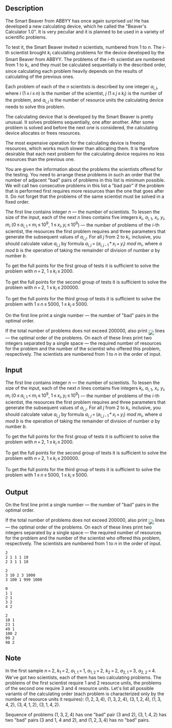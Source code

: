 ## Description

<div><p>The Smart Beaver from ABBYY has once again surprised us! He has developed a new calculating device, which he called the "Beaver's Calculator <span class="tex-span">1.0</span>". It is very peculiar and it is planned to be used in a variety of scientific problems.</p><p>To test it, the Smart Beaver invited <span class="tex-span"><i>n</i></span> scientists, numbered from <span class="tex-span">1</span> to <span class="tex-span"><i>n</i></span>. The <span class="tex-span"><i>i</i></span>-th scientist brought <span class="tex-span"><i>k</i><sub class="lower-index"><i>i</i></sub></span> calculating problems for the device developed by the Smart Beaver from ABBYY. The problems of the <span class="tex-span"><i>i</i></span>-th scientist are numbered from <span class="tex-span">1</span> to <span class="tex-span"><i>k</i><sub class="lower-index"><i>i</i></sub></span>, and they must be calculated sequentially in the described order, since calculating each problem heavily depends on the results of calculating of the previous ones.</p><p>Each problem of each of the <span class="tex-span"><i>n</i></span> scientists is described by one integer <span class="tex-span"><i>a</i><sub class="lower-index"><i>i</i>, <i>j</i></sub></span>, where <span class="tex-span"><i>i</i></span> (<span class="tex-span">1 ≤ <i>i</i> ≤ <i>n</i></span>) is the number of the scientist, <span class="tex-span"><i>j</i></span> (<span class="tex-span">1 ≤ <i>j</i> ≤ <i>k</i><sub class="lower-index"><i>i</i></sub></span>) is the number of the problem, and <span class="tex-span"><i>a</i><sub class="lower-index"><i>i</i>, <i>j</i></sub></span> is the number of resource units the calculating device needs to solve this problem.</p><p>The calculating device that is developed by the Smart Beaver is pretty unusual. It solves problems sequentially, one after another. After some problem is solved and before the next one is considered, the calculating device allocates or frees resources.</p><p>The most expensive operation for the calculating device is freeing resources, which works much slower than allocating them. It is therefore desirable that each next problem for the calculating device requires no less resources than the previous one.</p><p>You are given the information about the problems the scientists offered for the testing. You need to arrange these problems in such an order that the number of adjacent "bad" pairs of problems in this list is minimum possible. We will call two consecutive problems in this list a "bad pair" if the problem that is performed first requires more resources than the one that goes after it. Do not forget that the problems of the same scientist must be solved in a fixed order.</p></div><div class="input-specification"><p>The first line contains integer <span class="tex-span"><i>n</i></span> — the number of scientists. To lessen the size of the input, each of the next <span class="tex-span"><i>n</i></span> lines contains five integers <span class="tex-span"><i>k</i><sub class="lower-index"><i>i</i></sub></span>, <span class="tex-span"><i>a</i><sub class="lower-index"><i>i</i>, 1</sub></span>, <span class="tex-span"><i>x</i><sub class="lower-index"><i>i</i></sub></span>, <span class="tex-span"><i>y</i><sub class="lower-index"><i>i</i></sub></span>, <span class="tex-span"><i>m</i><sub class="lower-index"><i>i</i></sub></span> (<span class="tex-span">0 ≤ <i>a</i><sub class="lower-index"><i>i</i>, 1</sub> &lt; <i>m</i><sub class="lower-index"><i>i</i></sub> ≤ 10<sup class="upper-index">9</sup></span>, <span class="tex-span">1 ≤ <i>x</i><sub class="lower-index"><i>i</i></sub>, <i>y</i><sub class="lower-index"><i>i</i></sub> ≤ 10<sup class="upper-index">9</sup></span>) — the number of problems of the <span class="tex-span"><i>i</i></span>-th scientist, the resources the first problem requires and three parameters that generate the subsequent values of <span class="tex-span"><i>a</i><sub class="lower-index"><i>i</i>, <i>j</i></sub></span>. For all <span class="tex-span"><i>j</i></span> from <span class="tex-span">2</span> to <span class="tex-span"><i>k</i><sub class="lower-index"><i>i</i></sub></span>, inclusive, you should calculate value <span class="tex-span"><i>a</i><sub class="lower-index"><i>i</i>, <i>j</i></sub></span> by formula <span class="tex-span"><i>a</i><sub class="lower-index"><i>i</i>, <i>j</i></sub> = (<i>a</i><sub class="lower-index"><i>i</i>, <i>j</i> - 1</sub> * <i>x</i><sub class="lower-index"><i>i</i></sub> + <i>y</i><sub class="lower-index"><i>i</i></sub>)</span> <span class="tex-span"><i>mod</i></span> <span class="tex-span"><i>m</i><sub class="lower-index"><i>i</i></sub></span>, where <span class="tex-span"><i>a</i></span> <span class="tex-span"><i>mod</i></span> <span class="tex-span"><i>b</i></span> is the operation of taking the remainder of division of number <span class="tex-span"><i>a</i></span> by number <span class="tex-span"><i>b</i></span>.</p><p>To get the full points for the first group of tests it is sufficient to solve the problem with <span class="tex-span"><i>n</i> = 2</span>, <span class="tex-span">1 ≤ <i>k</i><sub class="lower-index"><i>i</i></sub> ≤ 2000</span>.</p><p>To get the full points for the second group of tests it is sufficient to solve the problem with <span class="tex-span"><i>n</i> = 2</span>, <span class="tex-span">1 ≤ <i>k</i><sub class="lower-index"><i>i</i></sub> ≤ 200000</span>.</p><p>To get the full points for the third group of tests it is sufficient to solve the problem with <span class="tex-span">1 ≤ <i>n</i> ≤ 5000</span>, <span class="tex-span">1 ≤ <i>k</i><sub class="lower-index"><i>i</i></sub> ≤ 5000</span>.</p></div><div class="output-specification"><p>On the first line print a single number — the number of "bad" pairs in the optimal order.</p><p>If the total number of problems does not exceed <span class="tex-span">200000</span>, also print <img align="middle" class="tex-formula" src="file://1dLjF3bE.png" style="max-width: 100.0%;max-height: 100.0%;"> lines — the optimal order of the problems. On each of these lines print two integers separated by a single space — the required number of resources for the problem and the number of the scientist who offered this problem, respectively. The scientists are numbered from <span class="tex-span">1</span> to <span class="tex-span"><i>n</i></span> in the order of input.</p></div>

## Input

<p>The first line contains integer <span class="tex-span"><i>n</i></span> — the number of scientists. To lessen the size of the input, each of the next <span class="tex-span"><i>n</i></span> lines contains five integers <span class="tex-span"><i>k</i><sub class="lower-index"><i>i</i></sub></span>, <span class="tex-span"><i>a</i><sub class="lower-index"><i>i</i>, 1</sub></span>, <span class="tex-span"><i>x</i><sub class="lower-index"><i>i</i></sub></span>, <span class="tex-span"><i>y</i><sub class="lower-index"><i>i</i></sub></span>, <span class="tex-span"><i>m</i><sub class="lower-index"><i>i</i></sub></span> (<span class="tex-span">0 ≤ <i>a</i><sub class="lower-index"><i>i</i>, 1</sub> &lt; <i>m</i><sub class="lower-index"><i>i</i></sub> ≤ 10<sup class="upper-index">9</sup></span>, <span class="tex-span">1 ≤ <i>x</i><sub class="lower-index"><i>i</i></sub>, <i>y</i><sub class="lower-index"><i>i</i></sub> ≤ 10<sup class="upper-index">9</sup></span>) — the number of problems of the <span class="tex-span"><i>i</i></span>-th scientist, the resources the first problem requires and three parameters that generate the subsequent values of <span class="tex-span"><i>a</i><sub class="lower-index"><i>i</i>, <i>j</i></sub></span>. For all <span class="tex-span"><i>j</i></span> from <span class="tex-span">2</span> to <span class="tex-span"><i>k</i><sub class="lower-index"><i>i</i></sub></span>, inclusive, you should calculate value <span class="tex-span"><i>a</i><sub class="lower-index"><i>i</i>, <i>j</i></sub></span> by formula <span class="tex-span"><i>a</i><sub class="lower-index"><i>i</i>, <i>j</i></sub> = (<i>a</i><sub class="lower-index"><i>i</i>, <i>j</i> - 1</sub> * <i>x</i><sub class="lower-index"><i>i</i></sub> + <i>y</i><sub class="lower-index"><i>i</i></sub>)</span> <span class="tex-span"><i>mod</i></span> <span class="tex-span"><i>m</i><sub class="lower-index"><i>i</i></sub></span>, where <span class="tex-span"><i>a</i></span> <span class="tex-span"><i>mod</i></span> <span class="tex-span"><i>b</i></span> is the operation of taking the remainder of division of number <span class="tex-span"><i>a</i></span> by number <span class="tex-span"><i>b</i></span>.</p><p>To get the full points for the first group of tests it is sufficient to solve the problem with <span class="tex-span"><i>n</i> = 2</span>, <span class="tex-span">1 ≤ <i>k</i><sub class="lower-index"><i>i</i></sub> ≤ 2000</span>.</p><p>To get the full points for the second group of tests it is sufficient to solve the problem with <span class="tex-span"><i>n</i> = 2</span>, <span class="tex-span">1 ≤ <i>k</i><sub class="lower-index"><i>i</i></sub> ≤ 200000</span>.</p><p>To get the full points for the third group of tests it is sufficient to solve the problem with <span class="tex-span">1 ≤ <i>n</i> ≤ 5000</span>, <span class="tex-span">1 ≤ <i>k</i><sub class="lower-index"><i>i</i></sub> ≤ 5000</span>.</p>

## Output

<p>On the first line print a single number — the number of "bad" pairs in the optimal order.</p><p>If the total number of problems does not exceed <span class="tex-span">200000</span>, also print <img align="middle" class="tex-formula" src="file://1dLjF3bE.png" style="max-width: 100.0%;max-height: 100.0%;"> lines — the optimal order of the problems. On each of these lines print two integers separated by a single space — the required number of resources for the problem and the number of the scientist who offered this problem, respectively. The scientists are numbered from <span class="tex-span">1</span> to <span class="tex-span"><i>n</i></span> in the order of input.</p>





```input1
2
2 1 1 1 10
2 3 1 1 10

```




```input2
2
3 10 2 3 1000
3 100 1 999 1000

```




```output1
0
1 1
2 1
3 2
4 2

```




```output2
2
10 1
23 1
49 1
100 2
99 2
98 2

```



## Note

<p>In the first sample <span class="tex-span"><i>n</i> = 2</span>, <span class="tex-span"><i>k</i><sub class="lower-index">1</sub> = 2</span>, <span class="tex-span"><i>a</i><sub class="lower-index">1, 1</sub> = 1</span>, <span class="tex-span"><i>a</i><sub class="lower-index">1, 2</sub> = 2</span>, <span class="tex-span"><i>k</i><sub class="lower-index">2</sub> = 2</span>, <span class="tex-span"><i>a</i><sub class="lower-index">2, 1</sub> = 3</span>, <span class="tex-span"><i>a</i><sub class="lower-index">2, 2</sub> = 4</span>. We've got two scientists, each of them has two calculating problems. The problems of the first scientist require <span class="tex-span">1</span> and <span class="tex-span">2</span> resource units, the problems of the second one require <span class="tex-span">3</span> and <span class="tex-span">4</span> resource units. Let's list all possible variants of the calculating order (each problem is characterized only by the number of resource units it requires): <span class="tex-span">(1, 2, 3, 4)</span>, <span class="tex-span">(1, 3, 2, 4)</span>, <span class="tex-span">(3, 1, 2, 4)</span>, <span class="tex-span">(1, 3, 4, 2)</span>, <span class="tex-span">(3, 4, 1, 2)</span>, <span class="tex-span">(3, 1, 4, 2)</span>.</p><p>Sequence of problems <span class="tex-span">(1, 3, 2, 4)</span> has one "bad" pair (<span class="tex-span">3</span> and <span class="tex-span">2</span>), <span class="tex-span">(3, 1, 4, 2)</span> has two "bad" pairs (<span class="tex-span">3</span> and <span class="tex-span">1</span>, <span class="tex-span">4</span> and <span class="tex-span">2</span>), and <span class="tex-span">(1, 2, 3, 4)</span> has no "bad" pairs.</p>
